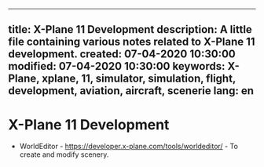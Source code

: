 -----
title: X-Plane 11 Development
description: A little file containing various notes related to X-Plane 11 development.
created: 07-04-2020 10:30:00
modified: 07-04-2020 10:30:00
keywords: X-Plane, xplane, 11, simulator, simulation, flight, development, aviation, aircraft, scenerie
lang: en
-----

# X-Plane 11 Development

 * WorldEditor - https://developer.x-plane.com/tools/worldeditor/ - To create and modify scenery.
